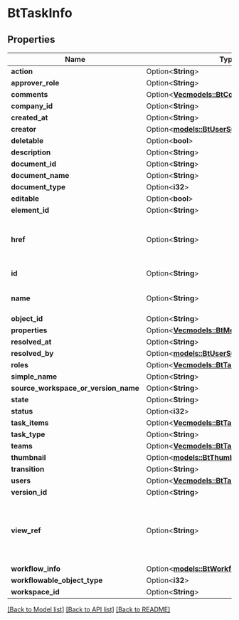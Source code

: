 # BtTaskInfo

## Properties

Name | Type | Description | Notes
------------ | ------------- | ------------- | -------------
**action** | Option<**String**> |  | [optional]
**approver_role** | Option<**String**> |  | [optional]
**comments** | Option<[**Vec<models::BtCommentInfo>**](BTCommentInfo.md)> |  | [optional]
**company_id** | Option<**String**> |  | [optional]
**created_at** | Option<**String**> |  | [optional]
**creator** | Option<[**models::BtUserSummaryInfo**](BTUserSummaryInfo.md)> |  | [optional]
**deletable** | Option<**bool**> |  | [optional]
**description** | Option<**String**> |  | [optional]
**document_id** | Option<**String**> |  | [optional]
**document_name** | Option<**String**> |  | [optional]
**document_type** | Option<**i32**> |  | [optional]
**editable** | Option<**bool**> |  | [optional]
**element_id** | Option<**String**> |  | [optional]
**href** | Option<**String**> | URI to fetch complete information of the resource. | [optional]
**id** | Option<**String**> | Id of the resource. | [optional]
**name** | Option<**String**> | Name of the resource. | [optional]
**object_id** | Option<**String**> |  | [optional]
**properties** | Option<[**Vec<models::BtMetadataPropertyInfo>**](BTMetadataPropertyInfo.md)> |  | [optional]
**resolved_at** | Option<**String**> |  | [optional]
**resolved_by** | Option<[**models::BtUserSummaryInfo**](BTUserSummaryInfo.md)> |  | [optional]
**roles** | Option<[**Vec<models::BtTaskRbacRoleInfo>**](BTTaskRbacRoleInfo.md)> |  | [optional]
**simple_name** | Option<**String**> |  | [optional]
**source_workspace_or_version_name** | Option<**String**> |  | [optional]
**state** | Option<**String**> |  | [optional]
**status** | Option<**i32**> |  | [optional]
**task_items** | Option<[**Vec<models::BtTaskItemInfo>**](BTTaskItemInfo.md)> |  | [optional]
**task_type** | Option<**String**> |  | [optional]
**teams** | Option<[**Vec<models::BtTaskTeamSummaryInfo>**](BTTaskTeamSummaryInfo.md)> |  | [optional]
**thumbnail** | Option<[**models::BtThumbnailInfo**](BTThumbnailInfo.md)> |  | [optional]
**transition** | Option<**String**> |  | [optional]
**users** | Option<[**Vec<models::BtTaskUserSummaryInfo>**](BTTaskUserSummaryInfo.md)> |  | [optional]
**version_id** | Option<**String**> |  | [optional]
**view_ref** | Option<**String**> | URI to visualize the resource in a webclient if applicable. | [optional]
**workflow_info** | Option<[**models::BtWorkflowableObjectInfo**](BTWorkflowableObjectInfo.md)> |  | [optional]
**workflowable_object_type** | Option<**i32**> |  | [optional]
**workspace_id** | Option<**String**> |  | [optional]

[[Back to Model list]](../README.md#documentation-for-models) [[Back to API list]](../README.md#documentation-for-api-endpoints) [[Back to README]](../README.md)



